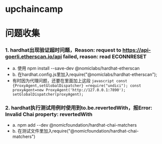 # upchaincamp

# 问题收集
 ### 1. hardhat出现验证超时问题，Reason: request to https://api-goerli.etherscan.io/api failed, reason: read ECONNRESET
   - a. 使用 npm install --save-dev @nomiclabs/hardhat-etherscan
   - b. 在hardhat.config.js里加入require("@nomiclabs/hardhat-etherscan");
   - 有时因为代理问题，还要在里面加上这段
    ```javascript
    const {ProxyAgent,setGlobalDispatcher} =require("undici");
    const proxyAgent=new ProxyAgent('http://127.0.0.1:7890');
    setGlobalDispatcher(proxyAgent);
    ```
 ### 2. hardhat执行测试用例时使用到to.be.revertedWith，报Error: Invalid Chai property: revertedWith
   - a. npm add --dev @nomicfoundation/hardhat-chai-matchers
   - b. 在测试文件里加入require("@nomicfoundation/hardhat-chai-matchers")